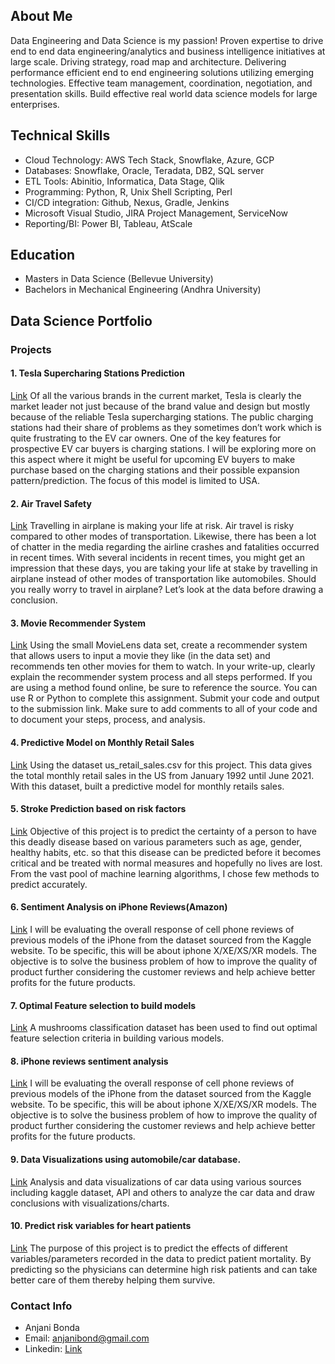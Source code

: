 ## About Me
Data Engineering and Data Science is my passion!
Proven expertise to drive end to end data engineering/analytics and business intelligence initiatives at large scale.
Driving strategy, road map and architecture.
Delivering performance efficient end to end engineering solutions utilizing emerging technologies.
Effective team management, coordination, negotiation, and presentation skills.
Build effective real world data science models for large enterprises.

## Technical Skills
- Cloud Technology: AWS Tech Stack, Snowflake, Azure, GCP
- Databases: Snowflake, Oracle, Teradata, DB2, SQL server
- ETL Tools: Abinitio, Informatica, Data Stage, Qlik
- Programming: Python, R, Unix Shell Scripting, Perl
- CI/CD integration: Github, Nexus, Gradle, Jenkins
- Microsoft Visual Studio, JIRA Project Management, ServiceNow
- Reporting/BI: Power BI, Tableau, AtScale

## Education
- Masters in Data Science (Bellevue University)
- Bachelors in Mechanical Engineering (Andhra University)

## Data Science Portfolio

### Projects

#### 1. Tesla Supercharing Stations Prediction
[Link](https://github.com/anjanibond/Data-Science/tree/main/Portfolio/Project1)
Of all the various brands in the current market, Tesla is clearly the market leader not just because of the brand value and design but mostly because of the reliable Tesla supercharging stations. The public charging stations had their share of problems as they sometimes don’t work which is quite frustrating to the EV car owners. One of the key features for prospective EV car buyers is charging stations. I will be exploring more on this aspect where it might be useful for upcoming EV buyers to make purchase based on the charging stations and their possible expansion pattern/prediction. The focus of this model is limited to USA.


#### 2. Air Travel Safety
[Link](https://github.com/anjanibond/Data-Science/tree/main/Portfolio/Project2)
Travelling in airplane is making your life at risk. Air travel is risky compared to other modes of transportation. Likewise, there has been a lot of chatter in the media regarding the airline crashes and fatalities occurred in recent times. With several incidents in recent times, you might get an impression that these days, you are taking your life at stake by travelling in airplane instead of other modes of transportation like automobiles. Should you really worry to travel in airplane? Let’s look at the data before drawing a conclusion.

#### 3. Movie Recommender System 
[Link](https://github.com/anjanibond/Data-Science/tree/main/Portfolio/Project3)
Using the small MovieLens data set, create a recommender system that allows users to input a movie they like (in the data set) and recommends ten other movies for them to watch. In your write-up, clearly explain the recommender system process and all steps performed. If you are using a method found online, be sure to reference the source. You can use R or Python to complete this assignment. Submit your code and output to the submission link. Make sure to add comments to all of your code and to document your steps, process, and analysis.

#### 4. Predictive Model on Monthly Retail Sales
[Link](https://github.com/anjanibond/Data-Science/tree/main/Portfolio/Project4)
Using the dataset us_retail_sales.csv for this project. This data gives the total monthly retail sales in the US from January 1992 until June 2021. With this dataset, built a predictive model for monthly retails sales. 

#### 5. Stroke Prediction based on risk factors
[Link](https://github.com/anjanibond/Data-Science/tree/main/Portfolio/Project5)
Objective of this  project is to predict the certainty of a person to have this deadly disease based on various parameters such as age, gender, healthy habits, etc. so that this disease can be predicted before it becomes critical and be treated with normal measures and hopefully no lives are lost. 
From the vast pool of machine learning algorithms, I chose few methods to predict accurately.

#### 6. Sentiment Analysis on iPhone Reviews(Amazon)
[Link](https://github.com/anjanibond/Data-Science/tree/main/Portfolio/Project6)
I will be evaluating the overall response of cell phone reviews of previous models of the iPhone from the dataset sourced from the Kaggle website.
To be specific, this will be about iphone X/XE/XS/XR models. The objective is to solve the business problem of how to improve the quality of product further considering the customer reviews and help achieve better profits for the future products.

#### 7. Optimal Feature selection to build models
[Link](https://github.com/anjanibond/Data-Science/tree/main/Portfolio/Project7)
A mushrooms classification dataset has been used to find out optimal feature selection criteria in building various models. 

#### 8. iPhone reviews sentiment analysis
[Link](https://github.com/anjanibond/Data-Science/tree/main/Portfolio/Project8)
I will be evaluating the overall response of cell phone reviews of previous models of the iPhone from the dataset sourced from the Kaggle website.
To be specific, this will be about iphone X/XE/XS/XR models. The objective is to solve the business problem of how to improve the quality of product further considering the customer reviews and help achieve better profits for the future products.

#### 9. Data Visualizations using automobile/car database.
[Link](https://github.com/anjanibond/Data-Science/tree/main/Portfolio/Project9)
Analysis and data visualizations of car data using various sources including kaggle dataset, API and others to analyze the car data and draw conclusions with visualizations/charts.

#### 10. Predict risk variables for heart patients
[Link](https://github.com/anjanibond/Data-Science/tree/main/Portfolio/Project10)
The purpose of this project is to predict the effects of different variables/parameters recorded in the data to predict patient mortality. By predicting so the physicians can determine high risk patients and can take better care of them thereby helping them survive.

### Contact Info
- Anjani Bonda
- Email: anjanibond@gmail.com
- Linkedin: [Link](https://www.linkedin.com/in/anjani-bond/)
